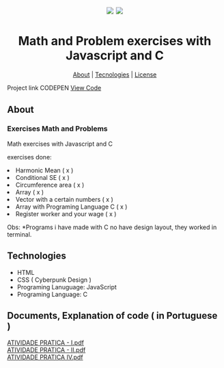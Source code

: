 
<h1 align="center" alt="Photo h">
  <img src="https://miro.medium.com/max/1200/1*ahpxPO0jLGb9EWrY2qQPhg.jpeg" />
  <img src="https://1.bp.blogspot.com/-9L5m3y5xShA/V8hDwHciF2I/AAAAAAAAUBM/H3IjOzjT8Ww4bTQf_xOIbigrjruqNvgVACLcB/s1600/BANNER_POST.jpg" />
</h1>

<h1 align="center">
  Math and Problem exercises with Javascript and C
</h1>

<p align="center">
  <a href="#sobre-o-projeto">About</a> |
  <a href="#tecnologias">Tecnologies</a> |
  <a href="#licença">License</a>
</p>

Project link CODEPEN
<a href="https://codepen.io/ibandim123">View Code</a>

<h2 id="sobre-o-projeto">About</h2>
  <h3>Exercises Math and Problems</h3>
  Math exercises with Javascript and C

exercises done: 
<li>
Harmonic Mean ( x )</li>
<li>Conditional SE ( x )</li>
<li>Circumference area ( x )</li>
<li>Array ( x )</li>
<li>Vector with a certain numbers ( x )</li>
<li>Array with Programing Language C ( x )</li>
<li>Register worker and your wage ( x )</li>


<p>
  Obs: *Programs i have made with C no have design layout, they worked in terminal. 
</p>

<h2 id="tecnologias">Technologies</h2>

- HTML
- CSS ( Cyberpunk Design )
- Programing Lanuguage: JavaScript
- Programing Language: C


<h2>Documents, Explanation of code ( in Portuguese )</h2>

[ATIVIDADE PRATICA - I.pdf](https://github.com/ibandim123/exercises_math/files/6643090/ATIVIDADE.PRATICA.-.I.pdf) <br>
[ATIVIDADE PRATICA - II.pdf](https://github.com/ibandim123/exercises_math/files/6643093/ATIVIDADE.PRATICA.-.II.pdf) <br>
[ATIVIDADE PRATICA IV.pdf](https://github.com/ibandim123/exercises_math/files/6643095/ATIVIDADE.PRATICA.IV.pdf) <br>


